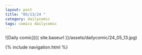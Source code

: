```yaml
---
layout: post
title: "05/13/24 "
category: dailycomic
tags: comics dailycomic
---
```

![Daily comic]({{ site.baseurl }}/assets/dailycomic/24_05_13.jpg)

{% include navigation.html %}

